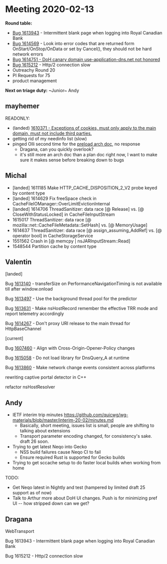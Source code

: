 # Meeting 2020-02-13
**Round table:**
- [Bug 1613943](https://bugzilla.mozilla.org/show_bug.cgi?id=1613943) - Intermittent blank page when logging into Royal Canadian Bank
- [Bug 1614569](https://bugzilla.mozilla.org/show_bug.cgi?id=1614569) - Look into error codes that are returned form OnStart/OnStop/OnData or set by Cancel(), they should not be hard network errors
- [Bug 1614751 - DoH canary domain use-application-dns.net not honored](https://bugzilla.mozilla.org/show_bug.cgi?id=1614751)
- [Bug 1615212](https://bugzilla.mozilla.org/show_bug.cgi?id=1615212) - Http/2 connection slow
- Outreachy Round 20
- PI Requests for 75
- product management

**Next on triage duty:**
~Junior~ Andy

## mayhemer

READONLY:

* (landed) [1610371 - Exceptions of cookies, must only apply to the main domain, must not include third parties.](https://bugzilla.mozilla.org/show_bug.cgi?id=1610371)
* getting rid of my needinfo list (slow)
* pinged Olli second time for the [preload arch doc](https://docs.google.com/document/d/1oH9-zfrnbw08BndhHUfR7MmEKDcIUqhjUpTYAdYq1Pg/edit#heading=h.8agbrovy1slk), no response
  * Dragana, can you quickly overlook?
  * it's still more an arch doc than a plan doc right now, I want to make sure it makes sense before breaking down to bugs

## Michal

- [landed] 1611185 Make HTTP_CACHE_DISPOSITION_2_V2 probe keyed by content type
- [landed] 1614629 Fix freeSpace check in CacheFileIOManager::OverLimitEvictionInternal
- [landed] 1614706 ThreadSanitizer: data race [@ Release] vs. [@ CloseWithStatusLocked] in CacheFileInputStream
- 1615017 ThreadSanitizer: data race [@ mozilla::net::CacheFileMetadata::SetHash] vs. [@ MemoryUsage]
- 1614637 ThreadSanitizer: data race [@ assign_assuming_AddRef] vs. [@ operator bool] in CacheStorageService
- 1551562 Crash in [@ memcpy | nsJARInputStream::Read]
- 1548544 Partition cache by content type

## Valentin

[landed]

Bug [1613140](https://bugzil.la/1613140) - transferSize on PerformanceNavigationTiming is not available till after window.onload

Bug [1613497](https://bugzil.la/1613497) - Use the background thread pool for the predictor

Bug [1613631](https://bugzil.la/1613631) - Make nsHostRecord remember the effective TRR mode and report telemetry accordingly

Bug [1614267](https://bugzil.la/1614267) - Don't proxy URI release to the main thread for HttpBaseChannel

[current]

Bug [1607460](https://bugzil.la/1607460) - Align with Cross-Origin-Opener-Policy changes

Bug [1615058](https://bugzil.la/1615058) - Do not load library for DnsQuery_A at runtime

Bug [1613860](https://bugzil.la/1613860) - Make network change events consistent across platforms

rewriting captive portal detector in C++

refactor nsHostResolver

## Andy

* IETF interim trip minutes https://github.com/quicwg/wg-materials/blob/master/interim-20-02/minutes.md
  * Basically, short meeting, issues list is small, people are shifting to talking about extensions
  * Transport parameter encoding changed, for consistency's sake. draft 26 soon.
* Trying to get latest Neqo into Gecko
  * NSS build failures cause Neqo CI to fail
  * Ensure required Rust is supported for Gecko builds
* Trying to get sccache setup to do faster local builds when working from home

TODO:

* Get Neqo latest in Nightly and test (hampered by limited draft 25 support as of now)
* Talk to Arthur more about DoH UI changes. Push is for minimizing pref UI -- how stripped down can we get?

## Dragana

WebTransport

Bug 1613943 - Intermittent blank page when logging into Royal Canadian Bank

Bug 1615212 - Http/2 connection slow

